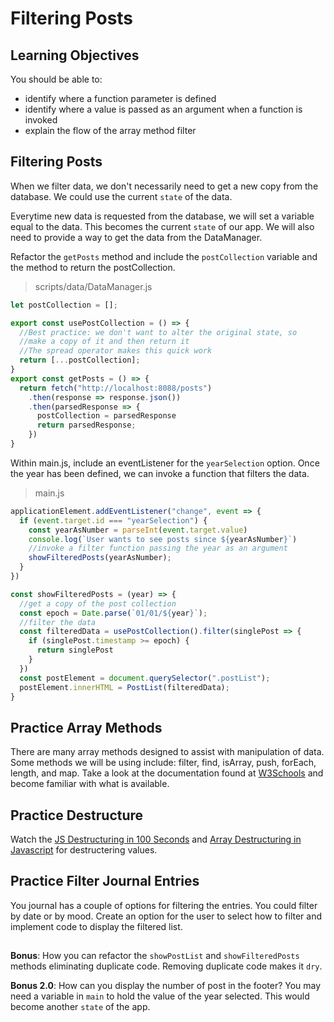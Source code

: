 # Filtering Posts

## Learning Objectives
You should be able to:

* identify where a function parameter is defined
* identify where a value is passed as an argument when a function is invoked
* explain the flow of the array method filter

## Filtering Posts

When we filter data, we don't necessarily need to get a new copy from the database. We could use the current `state` of the data.

Everytime new data is requested from the database, we will set a variable equal to the data. This becomes the current `state` of our app. We will also need to provide a way to get the data from the DataManager.

Refactor the `getPosts` method and include the `postCollection` variable and the method to return the postCollection.

> scripts/data/DataManager.js
```js
let postCollection = [];

export const usePostCollection = () => {
  //Best practice: we don't want to alter the original state, so
  //make a copy of it and then return it
  //The spread operator makes this quick work
  return [...postCollection];
}
export const getPosts = () => {
  return fetch("http://localhost:8088/posts")
    .then(response => response.json())
    .then(parsedResponse => {
      postCollection = parsedResponse
      return parsedResponse;
    })
}
```

Within main.js, include an eventListener for the `yearSelection` option. Once the year has been defined, we can invoke a function that filters the data.

> main.js
```js
applicationElement.addEventListener("change", event => {
  if (event.target.id === "yearSelection") {
    const yearAsNumber = parseInt(event.target.value)
    console.log(`User wants to see posts since ${yearAsNumber}`)
    //invoke a filter function passing the year as an argument
    showFilteredPosts(yearAsNumber);
  }
})

const showFilteredPosts = (year) => {
  //get a copy of the post collection
  const epoch = Date.parse(`01/01/${year}`);
  //filter the data
  const filteredData = usePostCollection().filter(singlePost => {
    if (singlePost.timestamp >= epoch) {
      return singlePost
    }
  })
  const postElement = document.querySelector(".postList");
  postElement.innerHTML = PostList(filteredData);
}

```
## Practice Array Methods
There are many array methods designed to assist with manipulation of data. Some methods we will be using include: filter, find, isArray, push, forEach, length, and map. Take a look at the documentation found at [W3Schools](https://www.w3schools.com/jsref/jsref_obj_array.asp) and become familiar with what is available.

## Practice Destructure

Watch the [JS Destructuring in 100 Seconds](https://www.youtube.com/watch?v=UgEaJBz3bjY) and [Array Destructuring in Javascript](https://www.youtube.com/watch?v=fsybVOVcNg0) for destructering values.

## Practice Filter Journal Entries
You journal has a couple of options for filtering the entries. You could filter by date or by mood. Create an option for the user to select how to filter and implement code to display the filtered list.

##
**Bonus**: How you can refactor the `showPostList` and `showFilteredPosts` methods eliminating duplicate code. Removing duplicate code makes it `dry`.

**Bonus 2.0**: How can you display the number of post in the footer? You may need a variable in `main` to hold the value of the year selected. This would become another `state` of the app.

